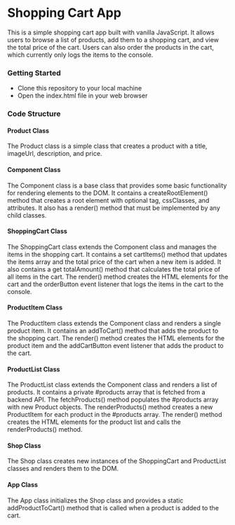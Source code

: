 # Shopping Cart App

This is a simple shopping cart app built with vanilla JavaScript. It allows users to browse a list of products, add them to a shopping cart, and view the total price of the cart. Users can also order the products in the cart, which currently only logs the items to the console.

### Getting Started

- Clone this repository to your local machine  
- Open the index.html file in your web browser

### Code Structure

#### Product Class

The Product class is a simple class that creates a product with a title, imageUrl, description, and price.

#### Component Class

The Component class is a base class that provides some basic functionality for rendering elements to the DOM. It contains a createRootElement() method that creates a root element with optional tag, cssClasses, and attributes. It also has a render() method that must be implemented by any child classes.

#### ShoppingCart Class

The ShoppingCart class extends the Component class and manages the items in the shopping cart. It contains a set cartItems() method that updates the items array and the total price of the cart when a new item is added. It also contains a get totalAmount() method that calculates the total price of all items in the cart. The render() method creates the HTML elements for the cart and the orderButton event listener that logs the items in the cart to the console.

#### ProductItem Class

The ProductItem class extends the Component class and renders a single product item. It contains an addToCart() method that adds the product to the shopping cart. The render() method creates the HTML elements for the product item and the addCartButton event listener that adds the product to the cart.

#### ProductList Class

The ProductList class extends the Component class and renders a list of products. It contains a private #products array that is fetched from a backend API. The fetchProducts() method populates the #products array with new Product objects. The renderProducts() method creates a new ProductItem for each product in the #products array. The render() method creates the HTML elements for the product list and calls the renderProducts() method.

#### Shop Class

The Shop class creates new instances of the ShoppingCart and ProductList classes and renders them to the DOM.

#### App Class

The App class initializes the Shop class and provides a static addProductToCart() method that is called when a product is added to the cart.
